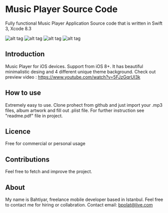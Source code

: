 # Music Player Source Code
Fully functional Music Player Application Source code that is written in Swift 3, Xcode 8.3


 ![alt tag](https://raw.githubusercontent.com/bpolat/Music-Player/master/Music%20Player/screenshot1.png)
 ![alt tag](https://raw.githubusercontent.com/bpolat/Music-Player/master/Music%20Player/screenshot2.png)
 ![alt tag](https://raw.githubusercontent.com/bpolat/Music-Player/master/Music%20Player/screenshot3.png)
 ![alt tag](https://raw.githubusercontent.com/bpolat/Music-Player/master/Music%20Player/screenshot4.png)
 
 
 
 
 Introduction
---------------------------------------------------------
Music Player for iOS devices. Support from iOS 8+. It has beautiful minimalistic desing and 4 different unique theme background.
Check out preview video :
https://www.youtube.com/watch?v=5FJzGqrUI3k




How to use
----------------------------------------------------------
Extremely easy to use. Clone prohect from github and just import your .mp3 files, album artwork and fill out .plist file. For further instruction see "readme.pdf" file in project.




Licence
-----------------------------------------------------------
Free for commercial or personal usage 




Contributions
-----------------------------------------------------------
Feel free to fetch and improve the project.




About
-----------------------------------------------------------
My name is Bahtiyar, freelance mobile developer based in Istanbul. Feel free to contact me for hiring or collabration.
Contact email:  bpolat@live.com
